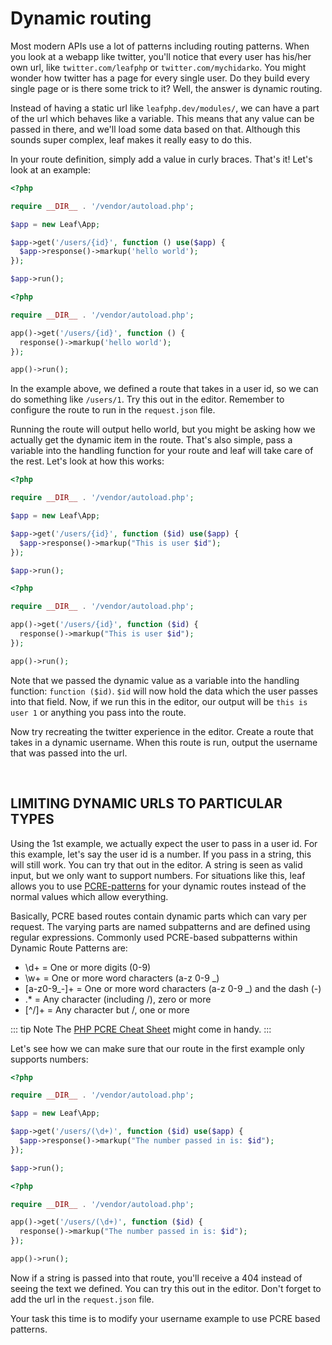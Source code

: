 # Dynamic routing

Most modern APIs use a lot of patterns including routing patterns. When you look at a webapp like twitter, you'll notice that every user has his/her own url, like `twitter.com/leafphp` or `twitter.com/mychidarko`. You might wonder how twitter has a page for every single user. Do they build every single page or is there some trick to it? Well, the answer is dynamic routing.

Instead of having a static url like `leafphp.dev/modules/`, we can have a part of the url which behaves like a variable. This means that any value can be passed in there, and we'll load some data based on that. Although this sounds super complex, leaf makes it really easy to do this.

In your route definition, simply add a value in curly braces. That's it! Let's look at an example:

<div class="class-mode">

```php
<?php

require __DIR__ . '/vendor/autoload.php';

$app = new Leaf\App;

$app->get('/users/{id}', function () use($app) {
  $app->response()->markup('hello world');
});

$app->run();
```

</div>
<div class="functional-mode">

```php
<?php

require __DIR__ . '/vendor/autoload.php';

app()->get('/users/{id}', function () {
  response()->markup('hello world');
});

app()->run();
```

</div>

In the example above, we defined a route that takes in a user id, so we can do something like `/users/1`. Try this out in the editor. Remember to configure the route to run in the `request.json` file.

Running the route will output hello world, but you might be asking how we actually get the dynamic item in the route. That's also simple, pass a variable into the handling function for your route and leaf will take care of the rest. Let's look at how this works:

<div class="class-mode">

```php
<?php

require __DIR__ . '/vendor/autoload.php';

$app = new Leaf\App;

$app->get('/users/{id}', function ($id) use($app) {
  $app->response()->markup("This is user $id");
});

$app->run();
```

</div>
<div class="functional-mode">

```php
<?php

require __DIR__ . '/vendor/autoload.php';

app()->get('/users/{id}', function ($id) {
  response()->markup("This is user $id");
});

app()->run();
```

</div>

Note that we passed the dynamic value as a variable into the handling function: `function ($id)`. `$id` will now hold the data which the user passes into that field. Now, if we run this in the editor, our output will be `this is user 1` or anything you pass into the route.

Now try recreating the twitter experience in the editor. Create a route that takes in a dynamic username. When this route is run, output the username that was passed into the url.

<br>

## LIMITING DYNAMIC URLS TO PARTICULAR TYPES

Using the 1st example, we actually expect the user to pass in a user id. For this example, let's say the user id is a number. If you pass in a string, this will still work. You can try that out in the editor. A string is seen as valid input, but we only want to support numbers. For situations like this, leaf allows you to use [PCRE-patterns](/docs/routing/dynamic.html#pcre-based-params) for your dynamic routes instead of the normal values which allow everything.

Basically, PCRE based routes contain dynamic parts which can vary per request. The varying parts are named subpatterns and are defined using regular expressions. Commonly used PCRE-based subpatterns within Dynamic Route Patterns are:

- \d+ = One or more digits (0-9)
- \w+ = One or more word characters (a-z 0-9 _)
- [a-z0-9_-]+ = One or more word characters (a-z 0-9 _) and the dash (-)
- .* = Any character (including /), zero or more
- [^/]+ = Any character but /, one or more

::: tip Note
The [PHP PCRE Cheat Sheet](https://php.net) might come in handy.
:::

Let's see how we can make sure that our route in the first example only supports numbers:

<div class="class-mode">

```php
<?php

require __DIR__ . '/vendor/autoload.php';

$app = new Leaf\App;

$app->get('/users/(\d+)', function ($id) use($app) {
  $app->response()->markup("The number passed in is: $id");
});

$app->run();
```

</div>
<div class="functional-mode">

```php
<?php

require __DIR__ . '/vendor/autoload.php';

app()->get('/users/(\d+)', function ($id) {
  response()->markup("The number passed in is: $id");
});

app()->run();
```

</div>

Now if a string is passed into that route, you'll receive a 404 instead of seeing the text we defined. You can try this out in the editor. Don't forget to add the url in the `request.json` file.

Your task this time is to modify your username example to use PCRE based patterns.

